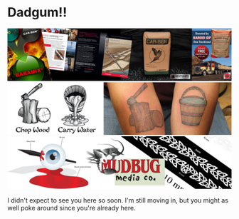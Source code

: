 # Dadgum!! 

<div id="featured">
  <img src="/Assets/images/carousel_01.jpg" />
  <img src="/Assets/images/carousel_02.jpg" />
  <img src="/Assets/images/carousel_03.jpg" />
</div>

I didn't expect to see you here so soon. I'm still moving in, but you might as well poke around since you're already here.